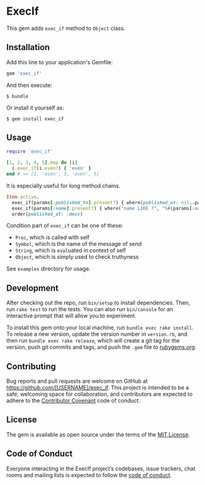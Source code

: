 # ExecIf

This gem adds `exec_if` method to `Object` class.

## Installation

Add this line to your application's Gemfile:

```ruby
gem 'exec_if'
```

And then execute:

    $ bundle

Or install it yourself as:

    $ gem install exec_if

## Usage

```ruby
require 'exec_if'

[1, 2, 3, 4, 5].map do |i|
  i.exec_if(i.even?) { 'even' }
end # => [1, 'even', 3, 'even', 5]
```

It is especially useful for long method chains.

```ruby
Item.active.
  exec_if(params[:published_to].present?) { where(published_at: nil..params[:published_to]) }.
  exec_if(params[:name].present?) { where("name LIKE ?", "%#{params[:name]}%")}.
  order(published_at: :desc)
```

Condition part of `exec_if` can be one of these:

* `Proc`, which is called with self
* `Symbol`, which is the name of the message of send
* `String`, which is `eval`uated in context of self
* `Object`, which is simply used to check truthyness

See `examples` directory for usage.

## Development

After checking out the repo, run `bin/setup` to install dependencies. Then, run `rake test` to run the tests. You can also run `bin/console` for an interactive prompt that will allow you to experiment.

To install this gem onto your local machine, run `bundle exec rake install`. To release a new version, update the version number in `version.rb`, and then run `bundle exec rake release`, which will create a git tag for the version, push git commits and tags, and push the `.gem` file to [rubygems.org](https://rubygems.org).

## Contributing

Bug reports and pull requests are welcome on GitHub at https://github.com/[USERNAME]/exec_if. This project is intended to be a safe, welcoming space for collaboration, and contributors are expected to adhere to the [Contributor Covenant](http://contributor-covenant.org) code of conduct.

## License

The gem is available as open source under the terms of the [MIT License](https://opensource.org/licenses/MIT).

## Code of Conduct

Everyone interacting in the ExecIf project’s codebases, issue trackers, chat rooms and mailing lists is expected to follow the [code of conduct](https://github.com/[USERNAME]/exec_if/blob/master/CODE_OF_CONDUCT.md).
